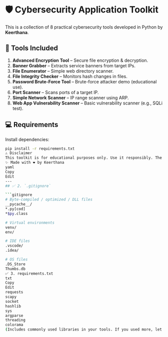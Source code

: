 # 🛡️ Cybersecurity Application Toolkit

This is a collection of 8 practical cybersecurity tools developed in Python by **Keerthana**.

## 🔧 Tools Included
1. **Advanced Encryption Tool** – Secure file encryption & decryption.
2. **Banner Grabber** – Extracts service banners from target IPs.
3. **File Enumerator** – Simple web directory scanner.
4. **File Integrity Checker** – Monitors hash changes in files.
5. **Password Brute-Force Tool** – Brute-force attacker demo (educational use).
6. **Port Scanner** – Scans ports of a target IP.
7. **Simple Network Scanner** – IP range scanner using ARP.
8. **Web App Vulnerability Scanner** – Basic vulnerability scanner (e.g., SQLi test).

## 💻 Requirements
Install dependencies:
```bash
pip install -r requirements.txt
⚠️ Disclaimer
This toolkit is for educational purposes only. Use it responsibly. The developer is not responsible for any misuse.
✨ Made with ❤ by Keerthana
yaml
Copy
Edit
---
## ✅ 2. `.gitignore`

```gitignore
# Byte-compiled / optimized / DLL files
__pycache__/
*.py[cod]
*$py.class

# Virtual environments
venv/
env/

# IDE files
.vscode/
.idea/

# OS files
.DS_Store
Thumbs.db
✅ 3. requirements.txt
txt
Copy
Edit
requests
scapy
socket
hashlib
sys
argparse
threading
colorama
(Includes commonly used libraries in your tools. If you used more, let me know — I’ll update it.)
